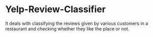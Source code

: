# Yelp-Review-Classifier
It deals with classifying the reviews given by various customers in a restaurant and checking whether they like the place or not.
